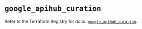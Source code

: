 # `google_apihub_curation`

Refer to the Terraform Registry for docs: [`google_apihub_curation`](https://registry.terraform.io/providers/hashicorp/google/6.43.0/docs/resources/apihub_curation).
